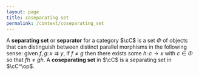 ```yaml
---
layout: page
title: coseparating set
permalink: /context/coseparating_set
---
```

A **separating set** or **separator** for a category $\cC$ is a set $\Phi$ of objects that can distinguish between distinct parallel morphisms in the following sense: given $f,g \colon x \rightrightarrows y$, if $f \neq g$ then there exists some $h \colon c \to x$ with $c \in \Phi$ so that $fh \neq gh$. A **coseparating set** in $\cC$ is a separating set in $\cC^\op$.
